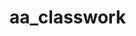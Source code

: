 # aa_classwork
 
 
 
 
 
                                
                     
             
                     
  
                    
                            
                     
             
                     
             
                     
      
                          
                     
             
                                  
                     
             
                     
             
                     


                     
              
             
                     
                  
                     
             
                     
        
                     
